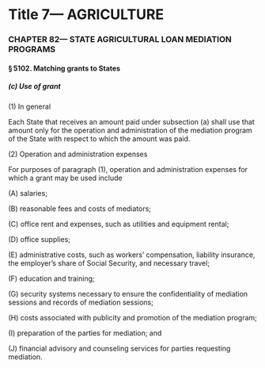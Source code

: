 
# Title 7— AGRICULTURE
### CHAPTER 82— STATE AGRICULTURAL LOAN MEDIATION PROGRAMS
#### § 5102. Matching grants to States
##### (c) Use of grant

(1) In general

Each State that receives an amount paid under subsection (a) shall use that amount only for the operation and administration of the mediation program of the State with respect to which the amount was paid.

(2) Operation and administration expenses

For purposes of paragraph (1), operation and administration expenses for which a grant may be used include

(A) salaries;

(B) reasonable fees and costs of mediators;

(C) office rent and expenses, such as utilities and equipment rental;

(D) office supplies;

(E) administrative costs, such as workers’ compensation, liability insurance, the employer’s share of Social Security, and necessary travel;

(F) education and training;

(G) security systems necessary to ensure the confidentiality of mediation sessions and records of mediation sessions;

(H) costs associated with publicity and promotion of the mediation program;

(I) preparation of the parties for mediation; and

(J) financial advisory and counseling services for parties requesting mediation.
